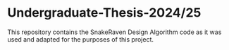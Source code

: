 # Undergraduate-Thesis-2024/25
 
This repository contains the SnakeRaven Design Algorithm code as it was used and adapted for the purposes of this project. 
